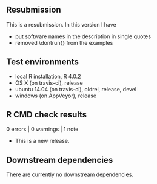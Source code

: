 ## Resubmission
This is a resubmission. In this version I have 
* put software names in the description in single quotes
* removed \dontrun{} from the examples

## Test environments
* local R installation, R 4.0.2
* OS X (on travis-ci), release
* ubuntu 14.04 (on travis-ci), oldrel, release, devel
* windows (on AppVeyor), release 

## R CMD check results

0 errors | 0 warnings | 1 note

* This is a new release.

## Downstream dependencies
There are currently no downstream dependencies.

